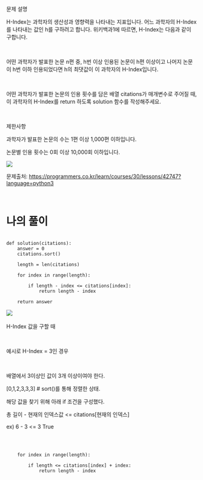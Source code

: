 

문제 설명

H-Index는 과학자의 생산성과 영향력을 나타내는 지표입니다. 어느 과학자의 H-Index를 나타내는 값인 h를 구하려고 합니다. 위키백과1에 따르면, H-Index는 다음과 같이 구합니다.

​

어떤 과학자가 발표한 논문 n편 중, h번 이상 인용된 논문이 h편 이상이고 나머지 논문이 h번 이하 인용되었다면 h의 최댓값이 이 과학자의 H-Index입니다.

​

어떤 과학자가 발표한 논문의 인용 횟수를 담은 배열 citations가 매개변수로 주어질 때, 이 과학자의 H-Index를 return 하도록 solution 함수를 작성해주세요.

​

제한사항

과학자가 발표한 논문의 수는 1편 이상 1,000편 이하입니다.

논문별 인용 횟수는 0회 이상 10,000회 이하입니다.

<img src="https://user-images.githubusercontent.com/78432057/109661144-021dd400-7bad-11eb-9a2d-b21158973517.png">


 
문제출처: https://programmers.co.kr/learn/courses/30/lessons/42747?language=python3

​

# 나의 풀이


<pre><code>
def solution(citations):
    answer = 0
    citations.sort()
    
    length = len(citations)

    for index in range(length):

        if length - index <= citations[index]:
            return length - index

    return answer
</code></pre>
​
<img src="https://user-images.githubusercontent.com/78432057/109661142-01853d80-7bad-11eb-95bc-e844ae284eed.png">


H-Index 값을 구할 때

​

예시로 H-Index = 3인 경우

​

배열에서 3이상인 값이 3개 이상이여야 한다.

[0,1,2,3,3,3]   #  sort()를 통해 정렬한 상태.

해당 값을 찾기 위해 아래 if 조건을 구성했다.

총 길이 - 현재의 인덱스값 <= citations[현재의 인덱스]

 ex) 6 - 3 <= 3   True

​
<pre><code>
    for index in range(length):

        if length <= citations[index] + index:
            return length - index
            
</pre></code>

​
